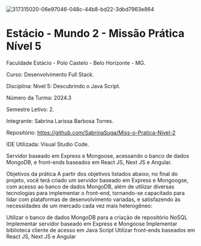 ![317315020-06e97046-048c-44b8-bd22-3dbd7963e864](https://github.com/user-attachments/assets/43e09d29-eafd-4fd6-8678-04fed2a9a32a)


<h1>Estácio - Mundo 2 - Missão Prática  Nível 5</h1>



Faculdade Estácio - Polo Castelo - Belo Horizonte - MG.
 
Curso: Desenvolvimento Full Stack.
 
Disciplina: Nível 5: Descubrindo o Java Script.
 
Número da Turma: 2024.3
 
Semestre Letivo: 2.

Integrante: Sabrina Larissa Barbosa Torres.

Repositório: https://github.com/SabrinaSuga/Miss-o-Pratica-Nivel-2

IDE Utilizada: Visual Studio Code.

Servidor baseado em Express e Mongoose, acessando o banco de dados MongoDB, e
front-ends baseados em React JS, Next JS e Angular.

Objetivos da prática
A partir dos objetivos listados abaixo, no final do projeto, você terá criado um servidor
baseado em Express e Mongoogse, com acesso ao banco de dados MongoDB, além de
utilizar diversas tecnologias para implementar o front-end, tornando-se capacitado
para lidar com plataformas de desenvolvimento variadas, e satisfazendo às
necessidades de um mercado cada vez mais heterogêneo: 

   Utilizar o banco de dados MongoDB para a criação de repositório NoSQL
   Implementar servidor baseado em Express e Mongoose
   Implementar biblioteca cliente de acesso em Java Script
   Utilizar front-ends baseados em React JS, Next JS e Angular
